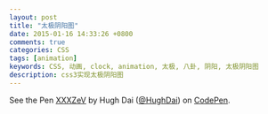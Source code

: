 ```yaml
---
layout: post
title: "太极阴阳图"
date: 2015-01-16 14:33:26 +0800
comments: true
categories: CSS
tags: [animation]
keywords: CSS, 动画, clock, animation, 太极, 八卦, 阴阳, 太极阴阳图
description: css3实现太极阴阳图
---
```


<link rel="stylesheet" href="/css/post_yinyang.css"/>
<div id="wrapper"><div class="Yin-Yang"></div></div>

<p data-height="300" data-theme-id="0" data-slug-hash="XXXZeV" data-default-tab="css" data-user="HughDai" class='codepen'>See the Pen <a href='http://codepen.io/HughDai/pen/XXXZeV/'>XXXZeV</a> by Hugh Dai (<a href='http://codepen.io/HughDai'>@HughDai</a>) on <a href='http://codepen.io'>CodePen</a>.</p>
<script async src="//assets.codepen.io/assets/embed/ei.js"></script>
